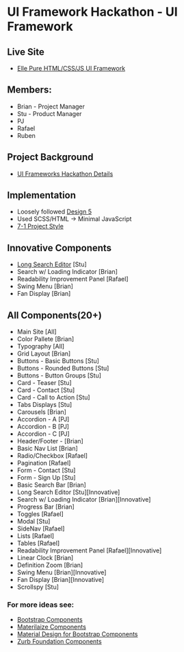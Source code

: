 # UI Framework Hackathon - UI Framework

## Live Site 
- [Elle Pure HTML/CSS/JS UI Framework](https://strtw.github.io/md-hackathon-team-1/)

## Members: 
- Brian - Project Manager
- Stu - Product Manager
- PJ
- Rafael
- Ruben 


## Project Background
- [UI Frameworks Hackathon Details](https://qa.moderndeveloper.com/t/ui-frameworks-hackathon-details/2500)

## Implementation
- Loosely followed [Design 5](images/design5.png)
- Used SCSS/HTML -> Minimal JavaScript
- [7-1 Project Style](https://github.com/HugoGiraudel/sass-boilerplate)

## Innovative Components

- [Long Search Editor](https://strtw.github.io/md-hackathon-team-1/#Search) [Stu]
- Search w/ Loading Indicator [Brian]
- Readability Improvement Panel [Rafael]
- Swing Menu [Brian]
- Fan Display [Brian]

## All Components(20+)

- Main Site [All]
- Color Pallete [Brian]
- Typography [All]
- Grid Layout [Brian]
- Buttons - Basic Buttons [Stu]
- Buttons - Rounded Buttons [Stu]
- Buttons - Button Groups [Stu]
- Card - Teaser [Stu]
- Card - Contact [Stu]
- Card - Call to Action [Stu]
- Tabs Displays [Stu]
- Carousels [Brian]
- Accordion - A [PJ]
- Accordion - B [PJ]
- Accordion - C [PJ]
- Header/Footer - [Brian]
- Basic Nav List [Brian]
- Radio/Checkbox [Rafael] 
- Pagination [Rafael]
- Form - Contact [Stu]
- Form - Sign Up [Stu]
- Basic Search Bar [Brian]
- Long Search Editor [Stu][Innovative] 
- Search w/ Loading Indicator [Brian][Innovative] 
- Progress Bar [Brian]
- Toggles [Rafael]
- Modal [Stu]
- SideNav [Rafael]
- Lists [Rafael]
- Tables [Rafael]
- Readability Improvement Panel [Rafael][Innovative] 
- Linear Clock [Brian]
- Definition Zoom [Brian]
- Swing Menu [Brian][Innovative] 
- Fan Display [Brian][Innovative] 
- Scrollspy [Stu]

### For more ideas see:
- [Bootstrap Components](http://getbootstrap.com/components/)
- [Materilaize Components](http://materializecss.com/badges.html)
- [Material Design for Bootstrap Components](https://mdbootstrap.com/components/buttons/)
- [Zurb Foundation Components](http://foundation.zurb.com/sites/docs/v/5.5.3/components/buttons.html)


